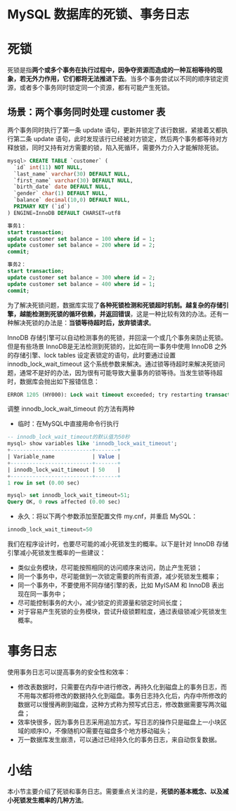 # MySQL 数据库的死锁、事务日志

# 死锁

死锁是指**两个或多个事务在执行过程中，因争夺资源而造成的一种互相等待的现象，若无外力作用，它们都将无法推进下去**。当多个事务尝试以不同的顺序锁定资源，或者多个事务同时锁定同一个资源，都有可能产生死锁。

## 场景：两个事务同时处理 customer 表

两个事务同时执行了第一条 update 语句，更新并锁定了该行数据，紧接着又都执行第二条 update 语句，此时发现该行已经被对方锁定，然后两个事务都等待对方释放锁，同时又持有对方需要的锁，陷入死循环，需要外力介入才能解除死锁。

```sql
mysql> CREATE TABLE `customer` (
  `id` int(11) NOT NULL,
  `last_name` varchar(30) DEFAULT NULL,
  `first_name` varchar(30) DEFAULT NULL,
  `birth_date` date DEFAULT NULL,
  `gender` char(1) DEFAULT NULL,
  `balance` decimal(10,0) DEFAULT NULL,
  PRIMARY KEY (`id`)
) ENGINE=InnoDB DEFAULT CHARSET=utf8

事务1：
start transaction;
update customer set balance = 100 where id = 1;
update customer set balance = 200 where id = 2;
commit;

事务2：
start transaction;
update customer set balance = 300 where id = 2;
update customer set balance = 400 where id = 1;
commit;
```

为了解决死锁问题，数据库实现了**各种死锁检测和死锁超时机制。越复杂的存储引擎，越能检测到死锁的循环依赖，并返回错误**，这是一种比较有效的办法。还有一种解决死锁的办法是：**当锁等待超时后，放弃锁请求**。

InnoDB 存储引擎可以自动检测事务的死锁，并回滚一个或几个事务来防止死锁。但是有些场景 InnoDB是无法检测到死锁的，比如在同一事务中使用 InnoDB 之外的存储引擎、lock tables 设定表锁定的语句，此时要通过设置 innodb_lock_wait_timeout 这个系统参数来解决。通过锁等待超时来解决死锁问题，通常不是好的办法，因为很有可能导致大量事务的锁等待。当发生锁等待超时，数据库会抛出如下报错信息：

```sql
ERROR 1205 (HY000): Lock wait timeout exceeded; try restarting transaction
```

调整 innodb_lock_wait_timeout 的方法有两种

- 临时：在MySQL中直接用命令行执行

```sql
-- innodb_lock_wait_timeout的默认值为50秒
mysql> show variables like 'innodb_lock_wait_timeout';
+--------------------------+-------+
| Variable_name            | Value |
+--------------------------+-------+
| innodb_lock_wait_timeout | 50    |
+--------------------------+-------+
1 row in set (0.00 sec)

mysql> set innodb_lock_wait_timeout=51;
Query OK, 0 rows affected (0.00 sec)
```

- 永久：将以下两个参数添加至配置文件 my.cnf，并重启 MySQL：

```sql
innodb_lock_wait_timeout=50
```

我们在程序设计时，也要尽可能的减小死锁发生的概率。以下是针对 InnoDB 存储引擎减小死锁发生概率的一些建议：

- 类似业务模块，尽可能按照相同的访问顺序来访问，防止产生死锁；
- 同一个事务中，尽可能做到一次锁定需要的所有资源，减少死锁发生概率；
- 同一个事务中，不要使用不同存储引擎的表，比如 MyISAM 和 InnoDB 表出现在同一事务中；
- 尽可能控制事务的大小，减少锁定的资源量和锁定时间长度；
- 对于容易产生死锁的业务模块，尝试升级锁颗粒度，通过表级锁减少死锁发生概率。

# 事务日志

使用事务日志可以提高事务的安全性和效率：

- 修改表数据时，只需要在内存中进行修改，再持久化到磁盘上的事务日志，而不用每次都将修改的数据持久化到磁盘。事务日志持久化后，内存中所修改的数据可以慢慢再刷到磁盘，这种方式称为预写式日志，修改数据需要写两次磁盘；
- 效率快很多，因为事务日志采用追加方式，写日志的操作只是磁盘上一小块区域的顺序IO，不像随机IO需要在磁盘多个地方移动磁头；
- 万一数据库发生崩溃，可以通过已经持久化的事务日志，来自动恢复数据。

# 小结

本小节主要介绍了死锁和事务日志。需要重点关注的是，**死锁的基本概念、以及减小死锁发生概率的几种方法**。

